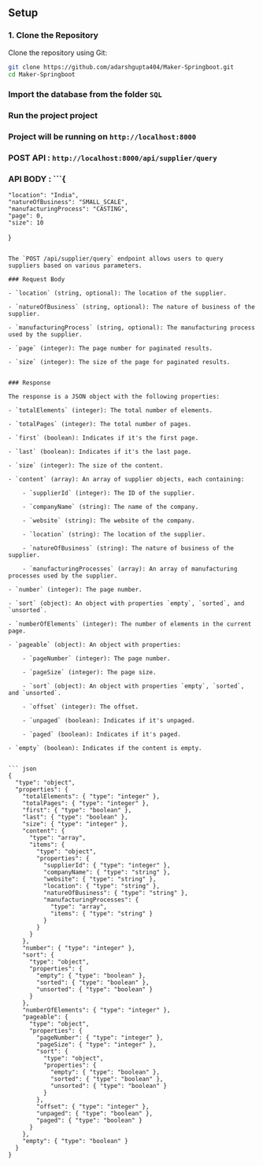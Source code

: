## Setup

### 1. Clone the Repository

Clone the repository using Git:

```bash
git clone https://github.com/adarshgupta404/Maker-Springboot.git
cd Maker-Springboot
```

### Import the database from the folder `SQL`

### Run the project project

### Project will be running on `http://localhost:8000`

### POST API : `http://localhost:8000/api/supplier/query`

### API BODY : ```{

    "location": "India",
    "natureOfBusiness": "SMALL_SCALE",
    "manufacturingProcess": "CASTING",
    "page": 0,
    "size": 10

}

````

The `POST /api/supplier/query` endpoint allows users to query suppliers based on various parameters.

### Request Body

- `location` (string, optional): The location of the supplier.

- `natureOfBusiness` (string, optional): The nature of business of the supplier.

- `manufacturingProcess` (string, optional): The manufacturing process used by the supplier.

- `page` (integer): The page number for paginated results.

- `size` (integer): The size of the page for paginated results.


### Response

The response is a JSON object with the following properties:

- `totalElements` (integer): The total number of elements.

- `totalPages` (integer): The total number of pages.

- `first` (boolean): Indicates if it's the first page.

- `last` (boolean): Indicates if it's the last page.

- `size` (integer): The size of the content.

- `content` (array): An array of supplier objects, each containing:

    - `supplierId` (integer): The ID of the supplier.

    - `companyName` (string): The name of the company.

    - `website` (string): The website of the company.

    - `location` (string): The location of the supplier.

    - `natureOfBusiness` (string): The nature of business of the supplier.

    - `manufacturingProcesses` (array): An array of manufacturing processes used by the supplier.

- `number` (integer): The page number.

- `sort` (object): An object with properties `empty`, `sorted`, and `unsorted`.

- `numberOfElements` (integer): The number of elements in the current page.

- `pageable` (object): An object with properties:

    - `pageNumber` (integer): The page number.

    - `pageSize` (integer): The page size.

    - `sort` (object): An object with properties `empty`, `sorted`, and `unsorted`.

    - `offset` (integer): The offset.

    - `unpaged` (boolean): Indicates if it's unpaged.

    - `paged` (boolean): Indicates if it's paged.

- `empty` (boolean): Indicates if the content is empty.


``` json
{
  "type": "object",
  "properties": {
    "totalElements": { "type": "integer" },
    "totalPages": { "type": "integer" },
    "first": { "type": "boolean" },
    "last": { "type": "boolean" },
    "size": { "type": "integer" },
    "content": {
      "type": "array",
      "items": {
        "type": "object",
        "properties": {
          "supplierId": { "type": "integer" },
          "companyName": { "type": "string" },
          "website": { "type": "string" },
          "location": { "type": "string" },
          "natureOfBusiness": { "type": "string" },
          "manufacturingProcesses": {
            "type": "array",
            "items": { "type": "string" }
          }
        }
      }
    },
    "number": { "type": "integer" },
    "sort": {
      "type": "object",
      "properties": {
        "empty": { "type": "boolean" },
        "sorted": { "type": "boolean" },
        "unsorted": { "type": "boolean" }
      }
    },
    "numberOfElements": { "type": "integer" },
    "pageable": {
      "type": "object",
      "properties": {
        "pageNumber": { "type": "integer" },
        "pageSize": { "type": "integer" },
        "sort": {
          "type": "object",
          "properties": {
            "empty": { "type": "boolean" },
            "sorted": { "type": "boolean" },
            "unsorted": { "type": "boolean" }
          }
        },
        "offset": { "type": "integer" },
        "unpaged": { "type": "boolean" },
        "paged": { "type": "boolean" }
      }
    },
    "empty": { "type": "boolean" }
  }
}

````
